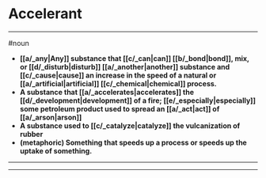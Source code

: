 # Accelerant
---
#noun
- **[[a/_any|Any]] substance that [[c/_can|can]] [[b/_bond|bond]], mix, or [[d/_disturb|disturb]] [[a/_another|another]] substance and [[c/_cause|cause]] an increase in the speed of a natural or [[a/_artificial|artificial]] [[c/_chemical|chemical]] process.**
- **A substance that [[a/_accelerates|accelerates]] the [[d/_development|development]] of a fire; [[e/_especially|especially]] some petroleum product used to spread an [[a/_act|act]] of [[a/_arson|arson]]**
- **A substance used to [[c/_catalyze|catalyze]] the vulcanization of rubber**
- **(metaphoric) Something that speeds up a process or speeds up the uptake of something.**
---
---
